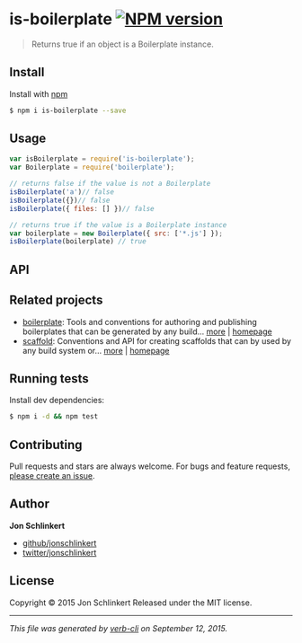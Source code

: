 # is-boilerplate [![NPM version](https://badge.fury.io/js/is-boilerplate.svg)](http://badge.fury.io/js/is-boilerplate)

> Returns true if an object is a Boilerplate instance.

## Install

Install with [npm](https://www.npmjs.com/)

```sh
$ npm i is-boilerplate --save
```

## Usage

```js
var isBoilerplate = require('is-boilerplate');
var Boilerplate = require('boilerplate');

// returns false if the value is not a Boilerplate
isBoilerplate('a')// false
isBoilerplate({})// false
isBoilerplate({ files: [] })// false

// returns true if the value is a Boilerplate instance
var boilerplate = new Boilerplate({ src: ['*.js'] });
isBoilerplate(boilerplate) // true
```

## API

## Related projects

* [boilerplate](https://www.npmjs.com/package/boilerplate): Tools and conventions for authoring and publishing boilerplates that can be generated by any build… [more](https://www.npmjs.com/package/boilerplate) | [homepage](http://boilerplates.io)
* [scaffold](https://www.npmjs.com/package/scaffold): Conventions and API for creating scaffolds that can by used by any build system or… [more](https://www.npmjs.com/package/scaffold) | [homepage](https://github.com/jonschlinkert/scaffold)

## Running tests

Install dev dependencies:

```sh
$ npm i -d && npm test
```

## Contributing

Pull requests and stars are always welcome. For bugs and feature requests, [please create an issue](https://github.com/boilerplate/is-boilerplate/issues/new).

## Author

**Jon Schlinkert**

+ [github/jonschlinkert](https://github.com/jonschlinkert)
+ [twitter/jonschlinkert](http://twitter.com/jonschlinkert)

## License

Copyright © 2015 Jon Schlinkert
Released under the MIT license.

***

_This file was generated by [verb-cli](https://github.com/assemble/verb-cli) on September 12, 2015._
